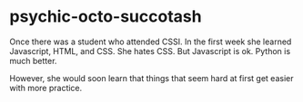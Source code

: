 # psychic-octo-succotash
Once there was a student who attended CSSI.
In the first week she learned Javascript, HTML, and CSS.
She hates CSS.
But Javascript is ok.
Python is much better.

However, she would soon learn that things that seem hard at first get easier
with more practice.

